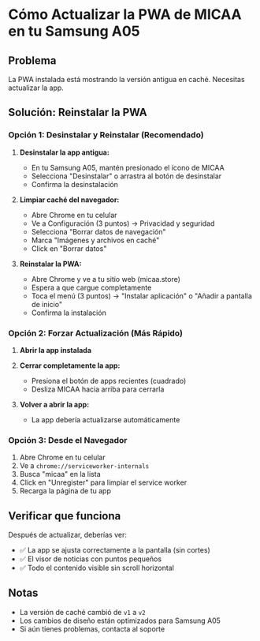 # Cómo Actualizar la PWA de MICAA en tu Samsung A05

## Problema
La PWA instalada está mostrando la versión antigua en caché. Necesitas actualizar la app.

## Solución: Reinstalar la PWA

### Opción 1: Desinstalar y Reinstalar (Recomendado)

1. **Desinstalar la app antigua:**
   - En tu Samsung A05, mantén presionado el ícono de MICAA
   - Selecciona "Desinstalar" o arrastra al botón de desinstalar
   - Confirma la desinstalación

2. **Limpiar caché del navegador:**
   - Abre Chrome en tu celular
   - Ve a Configuración (3 puntos) → Privacidad y seguridad
   - Selecciona "Borrar datos de navegación"
   - Marca "Imágenes y archivos en caché"
   - Click en "Borrar datos"

3. **Reinstalar la PWA:**
   - Abre Chrome y ve a tu sitio web (micaa.store)
   - Espera a que cargue completamente
   - Toca el menú (3 puntos) → "Instalar aplicación" o "Añadir a pantalla de inicio"
   - Confirma la instalación

### Opción 2: Forzar Actualización (Más Rápido)

1. **Abrir la app instalada**
2. **Cerrar completamente la app:**
   - Presiona el botón de apps recientes (cuadrado)
   - Desliza MICAA hacia arriba para cerrarla
   
3. **Volver a abrir la app:**
   - La app debería actualizarse automáticamente

### Opción 3: Desde el Navegador

1. Abre Chrome en tu celular
2. Ve a `chrome://serviceworker-internals`
3. Busca "micaa" en la lista
4. Click en "Unregister" para limpiar el service worker
5. Recarga la página de tu app

## Verificar que funciona

Después de actualizar, deberías ver:
- ✅ La app se ajusta correctamente a la pantalla (sin cortes)
- ✅ El visor de noticias con puntos pequeños
- ✅ Todo el contenido visible sin scroll horizontal

## Notas

- La versión de caché cambió de `v1` a `v2`
- Los cambios de diseño están optimizados para Samsung A05
- Si aún tienes problemas, contacta al soporte
